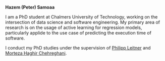 <b> Hazem (Peter) Samoaa </b>

I am a PhD student at Chalmers University of Technology, working on the intersection of data science and software engineering. My primary area of research is on the usage of active learning for regression models, particularly applide to the use case of predicting the execution time of software.

I conduct my PhD studies under the supervision of <a href="http://philippleitner.net">Philipp Leitner</a> and <a href="https://www.cse.chalmers.se/~haghir/">Morteza Haghir Chehreghani</a>. 